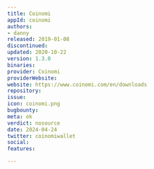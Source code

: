 ```yaml
---
title: Coinomi
appId: coinomi
authors:
- danny
released: 2019-01-08
discontinued: 
updated: 2020-10-22
version: 1.3.0
binaries: 
provider: Coinomi
providerWebsite: 
website: https://www.coinomi.com/en/downloads
repository: 
issue: 
icon: coinomi.png
bugbounty: 
meta: ok
verdict: nosource
date: 2024-04-24
twitter: coinomiwallet
social: 
features: 

---
```


